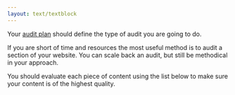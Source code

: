 ```yaml
---
layout: text/textblock
---
```


Your [audit plan](/content-auditing/plan-your-audit/) should define the type of audit you are going to do. 

If you are short of time and resources the most useful method is to audit a section of your website. You can scale back an audit, but still be methodical in your approach. 

You should evaluate each piece of content using the list below to make sure your content is of the highest quality. 

